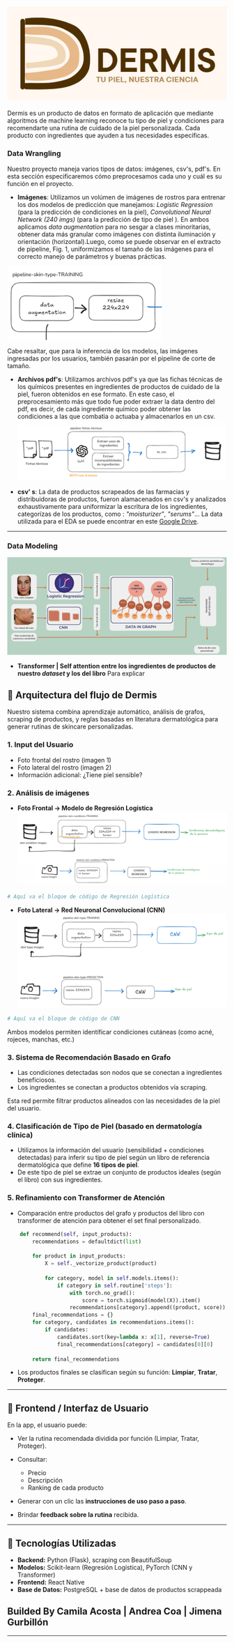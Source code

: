 
![](/dermis/assets/logo_dermis_frase.png)  
---
Dermis es un producto de datos en formato de aplicación que mediante algoritmos de machine learning reconoce tu tipo de piel y condiciones para recomendarte una rutina de cuidado de la piel personalizada. Cada producto con ingredientes que ayuden a tus necesidades específicas.

### Data Wrangling
Nuestro proyecto maneja varios tipos de datos: imágenes, csv's, pdf's. En esta sección especificaremos cómo preprocesamos cada uno y cuál es su función en el proyecto.
* **Imágenes**: Utilizamos un volúmen de imágenes de rostros para entrenar los dos modelos de predicción que manejamos: *Logistic Regression* (para la predicción de condiciones en la piel), *Convolutional Neural Network (240 imgs)* (para la predicción de tipo de piel ). En ambos aplicamos *data augmentation* para no sesgar a clases minoritarias, obtener data más granular como imágenes con distinta iluminación y orientación (horizontal).Luego, como se puede observar en el extracto de pipeline, Fig. 1, uniformizamos el tamaño de las imágenes para el correcto manejo de parámetros y buenas prácticas.

![Fig. 1](/dermis/assets/pipeline_im.png)

Cabe resaltar, que para la inferencia de los modelos, las imágenes ingresadas por los usuarios, también pasarán por el pipeline de corte de tamaño.
* **Archivos pdf's**: Utilizamos archivos pdf's ya que las fichas técnicas de los químicos presentes en ingredientes de productos de cuidado de la piel, fueron obtenidos en ese formato. En este caso, el preprocesamiento más que todo fue poder extraer la data dentro del pdf, es decir, de cada ingrediente químico poder obtener las condiciones a las que combatia o actuaba y almacenarlos en un csv.
![Fig. 2](/dermis/assets/pipeline_ft.png)

* **csv' s**: La data de productos scrapeados de las farmacias y distribuidoras de productos, fueron alamacenados en csv's y analizados exhaustivamente para uniformizar la escritura de los ingredientes, categorízas de los productos, como : *"moisturizer"*, *"serums"*...
La data utilizada para el EDA se puede encontrar en este [Google Drive](https://drive.google.com/drive/folders/108uniNHXUsphg3Wv_l5kBHt06mjvnzr0?usp=sharing).

---
### Data Modeling
![Fig. 3](/dermis/assets/arqui.png)

* **Transformer | Self attention entre los ingredientes de productos de nuestro *dataset* y los del libro**
Para explicar

## 🧠 **Arquitectura del flujo de Dermis**

Nuestro sistema combina aprendizaje automático, análisis de grafos, scraping de productos, y reglas basadas en literatura dermatológica para generar rutinas de skincare personalizadas.

### 1. **Input del Usuario**

* Foto frontal del rostro (imagen 1)
* Foto lateral del rostro (imagen 2)
* Información adicional: ¿Tiene piel sensible?

### 2. **Análisis de imágenes**

* **Foto Frontal → Modelo de Regresión Logística**
  ![Fig. 4](/dermis/assets/reg_log.png)
```python
# Aquí va el bloque de código de Regresión Logística
```

* **Foto Lateral → Red Neuronal Convolucional (CNN)**
 ![Fig. 5](/dermis/assets/cnn_pipe.png) 
```python
# Aquí va el bloque de código de CNN
```

Ambos modelos permiten identificar condiciones cutáneas (como acné, rojeces, manchas, etc.)

### 3. **Sistema de Recomendación Basado en Grafo**

* Las condiciones detectadas son nodos que se conectan a ingredientes beneficiosos.
* Los ingredientes se conectan a productos obtenidos vía scraping.

Esta red permite filtrar productos alineados con las necesidades de la piel del usuario.

### 4. **Clasificación de Tipo de Piel (basado en dermatología clínica)**

* Utilizamos la información del usuario (sensibilidad + condiciones detectadas) para inferir su tipo de piel según un libro de referencia dermatológica que define **16 tipos de piel**.
* De este tipo de piel se extrae un conjunto de productos ideales (según el libro) con sus ingredientes.

### 5. **Refinamiento con Transformer de Atención**

* Comparación entre productos del grafo y productos del libro con transformer de atención para obtener el set final personalizado.

```python
    def recommend(self, input_products):
        recommendations = defaultdict(list)

        for product in input_products:
            X = self._vectorize_product(product)

            for category, model in self.models.items():
                if category in self.routine['steps']:
                    with torch.no_grad():
                        score = torch.sigmoid(model(X)).item()
                    recommendations[category].append((product, score))
        final_recommendations = {}
        for category, candidates in recommendations.items():
            if candidates:
                candidates.sort(key=lambda x: x[1], reverse=True)
                final_recommendations[category] = candidates[0][0]

        return final_recommendations
```

* Los productos finales se clasifican según su función: **Limpiar**, **Tratar**, **Proteger**.

---

## 📱 **Frontend / Interfaz de Usuario**

En la app, el usuario puede:

* Ver la rutina recomendada dividida por función (Limpiar, Tratar, Proteger).
* Consultar:

  * Precio
  * Descripción
  * Ranking de cada producto
* Generar con un clic las **instrucciones de uso paso a paso**.
* Brindar **feedback sobre la rutina** recibida.

---

## 🔧 **Tecnologías Utilizadas**

* **Backend:** Python (Flask), scraping con BeautifulSoup
* **Modelos:** Scikit-learn (Regresión Logística), PyTorch (CNN y Transformer)
* **Frontend:** React Native
* **Base de Datos:** PostgreSQL + base de datos de productos scrappeada



## **Builded By** Camila Acosta | Andrea Coa | Jimena Gurbillón



---


